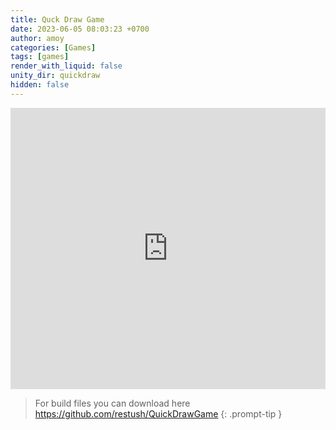 ```yaml
---
title: Quck Draw Game
date: 2023-06-05 08:03:23 +0700
author: amoy
categories: [Games]
tags: [games]
render_with_liquid: false
unity_dir: quickdraw
hidden: false
---
```


<iframe mozallowfullscreen="true" allow="autoplay; fullscreen" src="https://restush.github.io/QuickDrawGame/index.html" style="border:0px #000000 none;" name="Pong: Star Wars Remix" scrolling="no" msallowfullscreen="true" allowfullscreen="true" webkitallowfullscreen="true" allowtransparency="true" frameborder="0" marginheight="px" marginwidth="320px" height="450px" width="100%"></iframe>

> For build files you can download here <https://github.com/restush/QuickDrawGame>
{: .prompt-tip }

